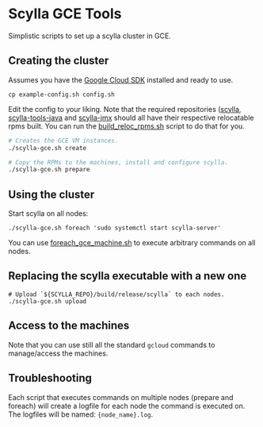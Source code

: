 # Scylla GCE Tools

Simplistic scripts to set up a scylla cluster in GCE.

## Creating the cluster

Assumes you have the [Google Cloud SDK](https://cloud.google.com/sdk/) installed and ready to use.

```
cp example-config.sh config.sh
```

Edit the config to your liking.
Note that the required repositories ([scylla](https://github.com/scylladb/scylla.git),
[scylla-tools-java](https://github.com/scylladb/scylla-tools-java.git) and
[scylla-jmx](https://github.com/scylladb/scylla-jmx.git) should all have their
respective relocatable rpms built. You can run the [build_reloc_rpms.sh](./build_reloc_rpms.sh)
script to do that for you.

```sh
# Creates the GCE VM instances.
./scylla-gce.sh create

# Copy the RPMs to the machines, install and configure scylla.
./scylla-gce.sh prepare
```

## Using the cluster

Start scylla on all nodes:

```
./scylla-gce.sh foreach 'sudo systemctl start scylla-server'
```

You can use [foreach_gce_machine.sh](./foreach_gce_machine.sh) to execute
arbitrary commands on all nodes.

## Replacing the scylla executable with a new one

```
# Upload `${SCYLLA_REPO}/build/release/scylla` to each nodes.
./scylla-gce.sh upload
```

## Access to the machines

Note that you can use still all the standard `gcloud` commands to manage/access the machines.

## Troubleshooting

Each script that executes commands on multiple nodes (prepare and
foreach) will create a logfile for each node the command is executed on.
The logfiles will be named: `{node_name}.log`.
